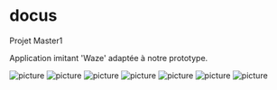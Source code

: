 # docus
Projet Master1

Application imitant 'Waze' adaptée à notre prototype. 

![picture](images/home.jpg&s=10)
![picture](images/recherche.jpg)
![picture](images/mouvement.jpg)
![picture](images/pins.jpg)
![picture](images/pins2.jpg)
![picture](images/itinéraire.jpg)
![picture](images/projet.png)




